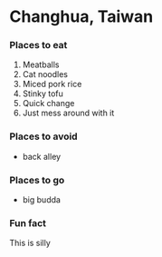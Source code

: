 # Changhua, Taiwan

### Places to eat
1. Meatballs
1. Cat noodles
1. Miced pork rice
1. Stinky tofu
1. Quick change
1. Just mess around with it
### Places to avoid
- back alley

### Places to go
- big budda


### Fun fact
This is silly
